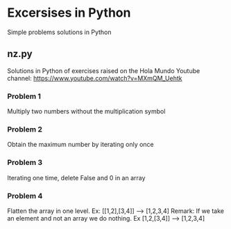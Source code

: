 # Excersises in Python
Simple problems solutions in Python

## nz.py
Solutions in Python of exercises raised on the Hola Mundo Youtube channel: https://www.youtube.com/watch?v=MXmQM_Uehtk

### Problem 1
Multiply two numbers without the multiplication symbol

### Problem 2
Obtain the maximum number by iterating only once

### Problem 3
Iterating one time, delete False and 0 in an array

### Problem 4
Flatten the array in one level. Ex: [[1,2],[3,4]] --> [1,2,3,4]
Remark: If we take an element and not an array we do nothing. Ex [1,2,[3,4]] --> [1,2,3,4]
